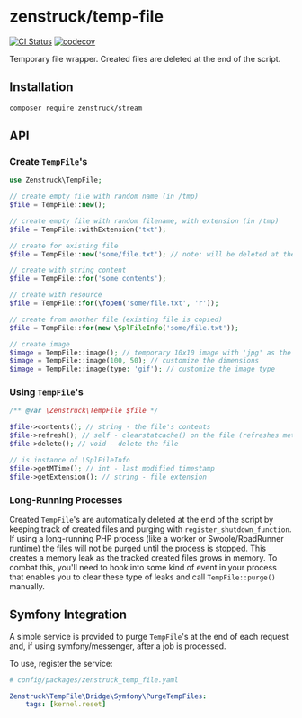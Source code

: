 # zenstruck/temp-file

[![CI Status](https://github.com/zenstruck/temp-file/workflows/CI/badge.svg)](https://github.com/zenstruck/temp-file/actions?query=workflow%3ACI)
[![codecov](https://codecov.io/gh/zenstruck/temp-file/branch/1.x/graph/badge.svg?token=X5OYYQKR7B)](https://codecov.io/gh/zenstruck/temp-file)

Temporary file wrapper. Created files are deleted at the end of the script.

## Installation

```bash
composer require zenstruck/stream
```

## API

### Create `TempFile`'s

```php
use Zenstruck\TempFile;

// create empty file with random name (in /tmp)
$file = TempFile::new();

// create empty file with random filename, with extension (in /tmp)
$file = TempFile::withExtension('txt');

// create for existing file
$file = TempFile::new('some/file.txt'); // note: will be deleted at the end of the script

// create with string content
$file = TempFile::for('some contents');

// create with resource
$file = TempFile::for(\fopen('some/file.txt', 'r'));

// create from another file (existing file is copied)
$file = TempFile::for(new \SplFileInfo('some/file.txt'));

// create image
$image = TempFile::image(); // temporary 10x10 image with 'jpg' as the extension
$image = TempFile::image(100, 50); // customize the dimensions
$image = TempFile::image(type: 'gif'); // customize the image type
```

### Using `TempFile`'s

```php
/** @var \Zenstruck\TempFile $file */

$file->contents(); // string - the file's contents
$file->refresh(); // self - clearstatcache() on the file (refreshes metadata)
$file->delete(); // void - delete the file

// is instance of \SplFileInfo
$file->getMTime(); // int - last modified timestamp
$file->getExtension(); // string - file extension
```

### Long-Running Processes

Created `TempFile`'s are automatically deleted at the end of the script by keeping
track of created files and purging with `register_shutdown_function`. If using a
long-running PHP process (like a worker or Swoole/RoadRunner runtime) the files
will not be purged until the process is stopped. This creates a memory leak as the
tracked created files grows in memory. To combat this, you'll need to hook into
some kind of event in your process that enables you to clear these type of leaks
and call `TempFile::purge()` manually.

## Symfony Integration

A simple service is provided to purge `TempFile`'s at the end of each request
and, if using symfony/messenger, after a job is processed.

To use, register the service:

```yaml
# config/packages/zenstruck_temp_file.yaml

Zenstruck\TempFile\Bridge\Symfony\PurgeTempFiles:
    tags: [kernel.reset]
```
